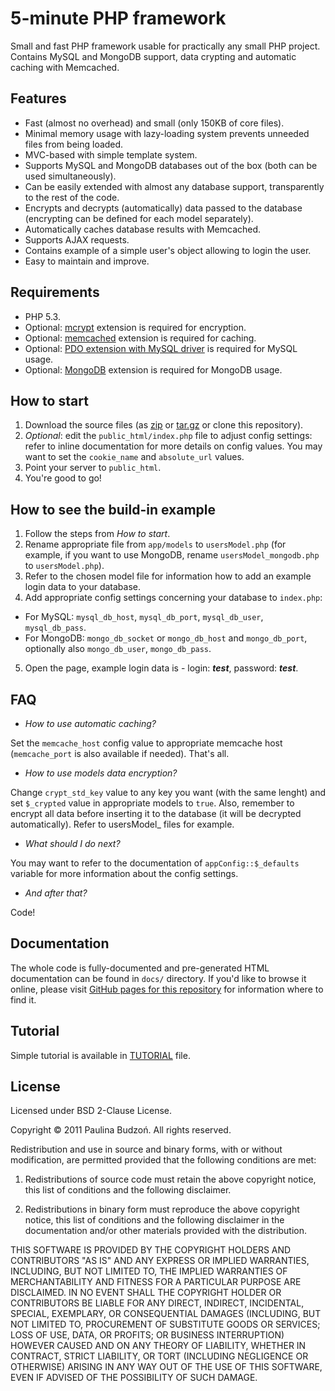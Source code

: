 # 5-minute PHP framework

Small and fast PHP framework usable for practically any small PHP project. Contains MySQL and MongoDB support, data crypting and automatic caching with Memcached.

## Features

* Fast (almost no overhead) and small (only 150KB of core files).
* Minimal memory usage with lazy-loading system prevents unneeded files from being loaded.
* MVC-based with simple template system.
* Supports MySQL and MongoDB databases out of the box (both can be used simultaneously).
* Can be easily extended with almost any database support, transparently to the rest of the code.
* Encrypts and decrypts (automatically) data passed to the database (encrypting can be defined for each model separately).
* Automatically caches database results with Memcached.
* Supports AJAX requests.
* Contains example of a simple user's object allowing to login the user.
* Easy to maintain and improve.

## Requirements

* PHP 5.3.
* Optional: [mcrypt](http://php.net/mcrypt) extension is required for encryption.
* Optional: [memcached](http://php.net/memcached) extension is required for caching.
* Optional: [PDO extension with MySQL driver](http://php.net/pdo) is required for MySQL usage.
* Optional: [MongoDB](http://php.net/mongo) extension is required for MongoDB usage.

## How to start

1. Download the source files (as [zip](https://github.com/pbudzon/5-minute-PHP-framework/zipball/master) or [tar.gz](https://github.com/pbudzon/5-minute-PHP-framework/tarball/master) or clone this repository).
2. *Optional*: edit the `public_html/index.php` file to adjust config settings: refer to inline documentation for more details on config values. You may want to set the `cookie_name` and `absolute_url` values.
3. Point your server to `public_html`.
4. You're good to go!

## How to see the build-in example

1. Follow the steps from *How to start*.
2. Rename appropriate file from `app/models` to `usersModel.php` (for example, if you want to use MongoDB, rename `usersModel_mongodb.php` to `usersModel.php`).
3. Refer to the chosen model file for information how to add an example login data to your database.
4. Add appropriate config settings concerning your database to `index.php`:
 + For MySQL: `mysql_db_host`, `mysql_db_port`, `mysql_db_user`, `mysql_db_pass`.
 + For MongoDB: `mongo_db_socket` or `mongo_db_host` and `mongo_db_port`, optionally also `mongo_db_user`, `mongo_db_pass`.
5. Open the page, example login data is - login: _**test**_,  password: _**test**_. 

## FAQ

* _How to use automatic caching?_

Set the `memcache_host` config value to appropriate memcache host (`memcache_port` is also available if needed). That's all.


* _How to use models data encryption?_

Change `crypt_std_key` value to any key you want (with the same lenght) and set `$_crypted` value in appropriate models to `true`. Also, remember to encrypt all data before inserting it to the database (it will be decrypted automatically). Refer to usersModel_ files for example.


* _What should I do next?_

You may want to refer to the documentation of `appConfig::$_defaults` variable for more information about the config settings.


* _And after that?_

Code!

## Documentation

The whole code is fully-documented and pre-generated HTML documentation can be found in `docs/` directory. If you'd like to browse it online, please visit [GitHub pages for this repository](http://pbudzon.github.com/5-minute-PHP-framework/) for information where to find it.

## Tutorial

Simple tutorial is available in [TUTORIAL](https://github.com/pbudzon/5-minute-PHP-framework/blob/master/TUTORIAL.md) file.

## License

Licensed under BSD 2-Clause License.

Copyright &copy; 2011 Paulina Budzoń. All rights reserved.

Redistribution and use in source and binary forms, with or without modification, are
permitted provided that the following conditions are met:

   1. Redistributions of source code must retain the above copyright notice, this list of
      conditions and the following disclaimer.

   2. Redistributions in binary form must reproduce the above copyright notice, this list
      of conditions and the following disclaimer in the documentation and/or other materials
      provided with the distribution.

THIS SOFTWARE IS PROVIDED BY THE COPYRIGHT HOLDERS AND CONTRIBUTORS "AS IS" AND ANY EXPRESS OR IMPLIED WARRANTIES, INCLUDING, BUT NOT LIMITED TO, THE IMPLIED WARRANTIES OF MERCHANTABILITY AND FITNESS FOR A PARTICULAR PURPOSE ARE DISCLAIMED. IN NO EVENT SHALL THE COPYRIGHT HOLDER OR CONTRIBUTORS BE LIABLE FOR ANY DIRECT, INDIRECT, INCIDENTAL, SPECIAL, EXEMPLARY, OR CONSEQUENTIAL DAMAGES (INCLUDING, BUT NOT LIMITED TO, PROCUREMENT OF SUBSTITUTE GOODS OR SERVICES; LOSS OF USE, DATA, OR PROFITS; OR BUSINESS INTERRUPTION) HOWEVER CAUSED AND ON ANY THEORY OF LIABILITY, WHETHER IN CONTRACT, STRICT LIABILITY, OR TORT (INCLUDING NEGLIGENCE OR OTHERWISE) ARISING IN ANY WAY OUT OF THE USE OF THIS SOFTWARE, EVEN IF ADVISED OF THE POSSIBILITY OF SUCH DAMAGE.